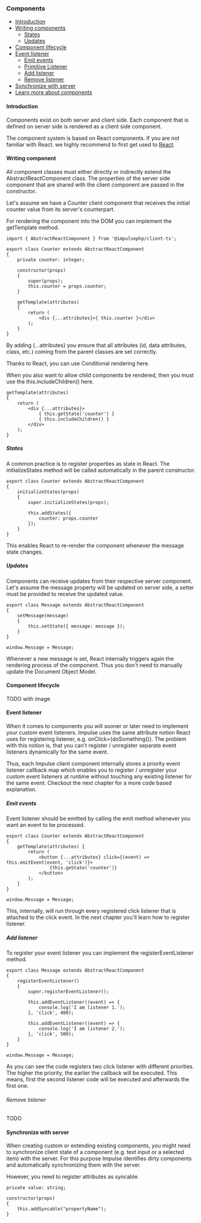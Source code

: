 <h3 class="doc-title">Components</h3>

- [Introduction](#introduction)
- [Writing components](#create-components)
  - [States](#states)
  - [Updates](#updates)
- [Component lifecycle](#component-lifecycle)
- [Event listener](#event-listener)
  - [Emit events](#emit-events)
  - [Primitive Listener](#primitive-listener)
  - [Add listener](#adding-listener)
  - [Remove listener](#removing-listener)
- [Synchronize with server](#synchronize-with-server)
- [Learn more about components](#advanced_topics)

<h4><a id="introduction">Introduction</a></h4>

Components exist on both server and client side. Each component that is defined on server side is rendered as a client
side component.

The component system is based on React components. If you are not familiar with React. we highly recommend to first get
used to <a href="https://reactjs.org/">React</a>.

<h4><a id="create-components">Writing component</a></h4>

All component classes must either directly or indirectly extend the <span class="code-hint">AbstractReactComponent</span>
class. The properties of the server side component that are shared with the client component are passed in the constructor.

Let's assume we have a Counter client component that receives the initial counter value from its server's counterpart.

For rendering the component into the DOM you can implement the <span class="code-hint">getTemplate</span> method.

<pre class="imp-code code-white  language-js">
<code class="language-js">import { AbstractReactComponent } from '@impulsephp/client-ts';

export class Counter extends AbstractReactComponent
{
    private counter: integer;

    constructor(props)
    {
        super(props);
        this.counter = props.counter;
    }

    getTemplate(attributes)
    {
        return (
            &lt;div {...attributes}&gt;{ this.counter }&lt;/div&gt;
        );
    }
}</code>
</pre>

By adding <span class="code-hint">{...attributes}</span> you ensure that all attributes (id, data attributes, class, etc.)
coming from the parent classes are set correctly.

Thanks to React, you can use <span class="code-hint">Conditional rendering</span> here.

When you also want to allow
child components be rendered, then you must use the <span class="code-hint">this.includeChildren()</span> here.

<pre class="imp-code code-white  language-js">
<code class="language-js">getTemplate(attributes)
{
    return (
        &lt;div {...attributes}&gt;
            { this.getState('counter') }
            { this.includeChildren() }
        &lt;/div&gt;
    );
}</code>
</pre>

<h5><a id="states">States</a></h5>

A common practice is to register properties as state in React. The <span class="code-hint">initializeStates</span> method
will be called automatically in the parent constructor.

<pre class="imp-code code-white  language-js">
<code class="language-js">export class Counter extends AbstractReactComponent
{
    initializeStates(props)
    {
        super.initializeStates(props);

        this.addStates({
            counter: props.counter
        });
    }
}</code>
</pre>

This enables React to re-render the component whenever the message state changes.

<h5><a id="updates">Updates</a></h5>

Components can receive updates from their respective server component. Let's assume the message property will be updated
on server side, a setter must be provided to receive the updated value.

<pre class="imp-code code-white  language-js">
<code class="language-js">export class Message extends AbstractReactComponent 
{
    setMessage(message) 
    {
        this.setState({ message: message });
    }
}

window.Message = Message;</code>
</pre>

Whenever a new message is set, React internally triggers again the rendering process of the component. Thus you don't
need to manually update the Document Object Model.

<h4><a id="component-lifecycle">Component lifecycle</a></h4>

TODO with image

<h4><a id="event-listener">Event listener</a></h4>

When it comes to components you will sooner or later need to implement your custom event listeners. Impulse uses the
same attribute notion React uses for registering listener, e.g. <span class="code-hint">onClick={doSomething()}</span>.
The problem with this notion is, that you can't register / unregister separate event listeners dynamically for the same
event.

Thus, each Impulse client component internally stores a priority event listener callback map which enables
you to register / unregister your custom event listeners at runtime without touching any existing listener for the same
event. Checkout the next chapter for a more code based explanation.

<h5><a id="emit-events">Emit events</a></h5>

Event listener should be emitted by calling the emit method whenever you want an event to be processed.

<pre class="imp-code code-white  language-js">
<code class="language-js">export class Counter extends AbstractReactComponent 
{
    getTemplate(attributes) {
        return (
            &lt;button {...attributes} click={(event) => this.emitEvent(event, 'click')}&gt;
                {this.geState('counter')}
            &lt;/button&gt;
        );
    }
}

window.Message = Message;</code>
</pre>

This, internally, will run through every registered click listener that is attached to the click event. In the next
chapter you'll learn how to register listener.

<h5><a id="adding-listener">Add listener</a></h5>
To register your event listener you can implement the registerEventListener method.

<pre class="imp-code code-white  language-js">
<code class="language-js">export class Message extends AbstractReactComponent 
{
    registerEventListener()
    {
        super.registerEventListener();

        this.addEventListener((event) => {
            console.log('I am listener 1.');
        }, 'click', 400);

        this.addEventListener((event) => {
            console.log('I am listener 2.');
        }, 'click', 500);
    }
}

window.Message = Message;</code>
</pre>

As you can see the code registers two click listener with different priorities. The higher the priority, the
earlier the callback will be executed. This means, first the second listener code will be executed and afterwards the
first one.

<h6><a id="Removing-listener">Remove listener</a></h6>

TODO

<h4><a id="synchronize-with-server">Synchronize with server</a></h4>

When creating custom or extending existing components, you might need to synchronize client state of a component
(e.g. text input or a selected item) with the server. For this purpose Impulse identifies
<span class="code-hint">dirty</span> components and automatically synchronizing them with the server.

However, you need to register attributes as syncable.

<pre class="imp-code code-white  language-js">
<code class="language-js">private value: string;

constructor(props)
{
    this.addSyncable("propertyName");
}</code>
</pre>